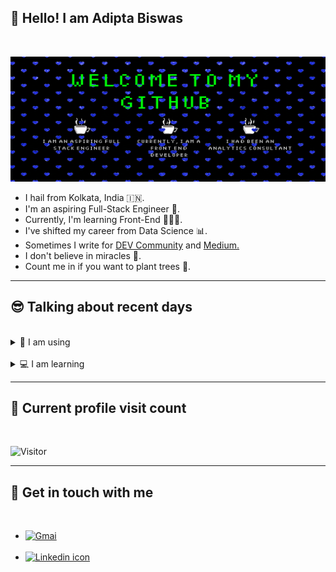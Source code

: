 <h2>🤠 Hello! I am Adipta Biswas</h2>
<br/>
<p align="center">
  <img width="1000px" height="200px" src="hello.gif" alt="hello">
</p>
<ul>
  <li>I hail from Kolkata, India 🇮🇳.</li>
  <li>I'm an aspiring Full-Stack Engineer 🚀.</li> 
  <li>Currently, I'm learning Front-End 👨🏽‍💻.</li>
  <li>I've shifted my career from Data Science 📊.</li>
  <li>Sometimes I write for <a href="https://dev.to/ricky_rick">DEV Community</a> and <a href="https://medium.com/holy-coding">Medium.</a></li>
  <li>I don't believe in miracles 🔮.</li>
  <li>Count me in if you want to plant trees 🌳.</li>
</ul>
<hr/>
<h2>😎 Talking about recent days</h2>
<br/>
<details>
  <summary>👾 I am using</summary>
  <br>
  <ul>
  <li>Programming languages</li>
    <ul>
      <li><img src="https://img.shields.io/badge/Python-3776AB?style=for-the-badge&logo=python&logoColor=white" alt="Python 3"></li>
    </ul>
  <li>Markup and Styling languages</li>
    <ul>
      <li><img src="https://img.shields.io/badge/HTML5-E34F26?style=for-the-badge&logo=html5&logoColor=white" alt="HTML 5"</li>
      <li><img src="https://img.shields.io/badge/CSS3-1572B6?style=for-the-badge&logo=css3&logoColor=white" alt="CSS 3"></li>
      <li><img src="https://img.shields.io/badge/Sass-CC6699?style=for-the-badge&logo=sass&logoColor=white" alt="Sass preprocessor"></li>
    </ul>
  <li>Prototype and Wireframing tools</li>
    <ul>
      <li><img src="https://img.shields.io/badge/figma-magenta?style=for-the-badge&logo=figma&logoColor=white" alt="Figma"></li>
    </ul>
  <li>Code editors</li>
    <ul>
      <li><img src="https://img.shields.io/badge/codepen-grey?style=for-the-badge&logo=codepen&logoColor=white" alt="Codepen"></li>
      <li><img src="https://img.shields.io/badge/Visual_Studio_Code-0078D4?style=for-the-badge&logo=visual%20studio%20code&logoColor=white" alt="VSCode"></li>
    </ul>
  </ul>
</details>
<br/>
<details>
  <summary>💻 I am learning</summary>
  <br>
  <ul>
    <li><img src="https://img.shields.io/badge/Bootstrap-563D7C?style=for-the-badge&logo=bootstrap&logoColor=white" alt="Bootstrap"></li>
    <li><img src="https://img.shields.io/badge/JavaScript-F7DF1E?style=for-the-badge&logo=javascript&logoColor=black" alt="JavaScript"></li>
    <li><img src="https://img.shields.io/badge/Tailwind_CSS-38B2AC?style=for-the-badge&logo=tailwind-css&logoColor=white" alt="Tailwind CSS"></li>
  </ul>
</details>
<hr/>
<h2>🧮 Current profile visit count</h2>
<br/>

![Visitor](https://visitor-badge.glitch.me/badge?page_id=AdiptaBiswas.visitor-badge)
<hr/>
<h2>📮 Get in touch with me</h2>
<br/>
<ul>
  <li><a href="mailto:adiptabiswas@gmail.com"><img src="https://img.shields.io/badge/Gmail-D14836?style=for-the-badge&logo=gmail&logoColor=white" alt="Gmai"></a></li>
  <br/>
  <li><a href="https://linkedin.com/in/adipta-biswas-53017820b"><img src="https://img.shields.io/badge/LinkedIn-0077B5?style=for-the-badge&logo=linkedin&logoColor=white" alt="Linkedin icon">
  </li>
</ul>
